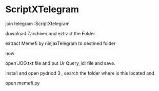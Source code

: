 # ScriptXTelegram
join telegram :ScriptXtelegram

download Zarchiver and eztract the Folder 

extract Memefi by ninjaxTelegram to destined folder

now 

open JOO.txt file  and put Ur Query_id: file and save.

install and open pydriod 3 , search the folder where is this located and 

open memefi.py
